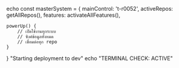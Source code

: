 echo const masterSystem = {
    mainControl: 't-r0052',
    activeRepos: getAllRepos(),
    features: activateAllFeatures(),
    
    powerUp() {
        // เปิดใช้งานทุกระบบ
        // ซิงค์ข้อมูลทั้งหมด
        // เชื่อมต่อทุก repo
    }
}
"Starting deployment to dev"
echo "TERMINAL CHECK: ACTIVE"
